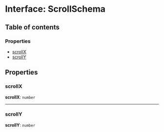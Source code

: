 # Interface: ScrollSchema

## Table of contents

### Properties

* [scrollX](/auto-docs/fixed-layout-editor/interfaces/ScrollSchema.md#scrollx)
* [scrollY](/auto-docs/fixed-layout-editor/interfaces/ScrollSchema.md#scrolly)

## Properties

### scrollX

**scrollX**: `number`

***

### scrollY

**scrollY**: `number`
